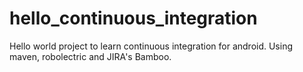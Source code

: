 hello_continuous_integration
============================

Hello world project to learn continuous integration for android. Using maven, robolectric and JIRA's Bamboo.